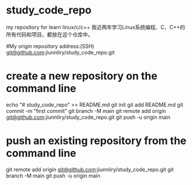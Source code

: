 # study_code_repo
my repository for learn linux/c/c++
我近两年学习Linux系统编程、C、C++的所有代码和项目，都放在这个仓库中。


#My origin repository address:(SSH)
git@github.com:jiunnliry/study_code_repo.git

# create a new repository on the command line
echo "# study_code_repo" >> README.md
git init
git add README.md
git commit -m "first commit"
git branch -M main
git remote add origin git@github.com:jiunnliry/study_code_repo.git
git push -u origin main

# push an existing repository from the command line
git remote add origin git@github.com:jiunnliry/study_code_repo.git
git branch -M main
git push -u origin main
